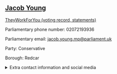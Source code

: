 ## <a href="https://members.parliament.uk/member/4825/contact">Jacob Young</a>

<a href="https://www.theyworkforyou.com/mp/25806/jacob_young/redcar">TheyWorkForYou (voting record, statements)</a> 

Parliamentary phone number: 02072193936 

Parliamentary email: jacob.young.mp@parliament.uk 

Party: Conservative 

Borough: Redcar 

<details><summary>Extra contact information and social media</summary> 
<li>Website: https://www.jacobyoung.org.uk/</li>
<li>Twitter: https://twitter.com/jacobyoungmp</li>
<li>Constituency office phone number:</li>
<li>Constituency office email:</li>
<li>Facebook: https://www.facebook.com/JacobForRedcar/</li>
<li>Instagram:</li>
<li>Youtube:</li>
<li>Linkedin:</li>
<li>Government department phone number:</li>
<li>Government department email:</li>
<li>Threads:</li>
<li>Party office phone number:</li>
<li>Party office email:</li>
<li>Tiktok:</li>
</details>